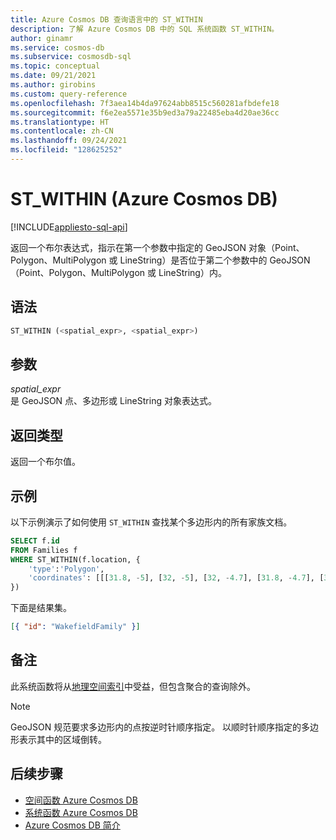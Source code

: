 ```yaml
---
title: Azure Cosmos DB 查询语言中的 ST_WITHIN
description: 了解 Azure Cosmos DB 中的 SQL 系统函数 ST_WITHIN。
author: ginamr
ms.service: cosmos-db
ms.subservice: cosmosdb-sql
ms.topic: conceptual
ms.date: 09/21/2021
ms.author: girobins
ms.custom: query-reference
ms.openlocfilehash: 7f3aea14b4da97624abb8515c560281afbdefe18
ms.sourcegitcommit: f6e2ea5571e35b9ed3a79a22485eba4d20ae36cc
ms.translationtype: HT
ms.contentlocale: zh-CN
ms.lasthandoff: 09/24/2021
ms.locfileid: "128625252"
---
```

# <a name="st_within-azure-cosmos-db"></a>ST_WITHIN (Azure Cosmos DB)
[!INCLUDE[appliesto-sql-api](../includes/appliesto-sql-api.md)]

 返回一个布尔表达式，指示在第一个参数中指定的 GeoJSON 对象（Point、Polygon、MultiPolygon 或 LineString）是否位于第二个参数中的 GeoJSON（Point、Polygon、MultiPolygon 或 LineString）内。  
  
## <a name="syntax"></a>语法
  
```sql
ST_WITHIN (<spatial_expr>, <spatial_expr>)  
```  
  
## <a name="arguments"></a>参数
  
*spatial_expr*  
   是 GeoJSON 点、多边形或 LineString 对象表达式。  
  
## <a name="return-types"></a>返回类型
  
  返回一个布尔值。  
  
## <a name="examples"></a>示例
  
  以下示例演示了如何使用 `ST_WITHIN` 查找某个多边形内的所有家族文档。  
  
```sql
SELECT f.id
FROM Families f
WHERE ST_WITHIN(f.location, {  
    'type':'Polygon',
    'coordinates': [[[31.8, -5], [32, -5], [32, -4.7], [31.8, -4.7], [31.8, -5]]]  
})  
```  
  
 下面是结果集。  
  
```json
[{ "id": "WakefieldFamily" }]  
```  

## <a name="remarks"></a>备注

此系统函数将从[地理空间索引](../index-policy.md#spatial-indexes)中受益，但包含聚合的查询除外。

> [!NOTE]
> GeoJSON 规范要求多边形内的点按逆时针顺序指定。 以顺时针顺序指定的多边形表示其中的区域倒转。


## <a name="next-steps"></a>后续步骤

- [空间函数 Azure Cosmos DB](sql-query-spatial-functions.md)
- [系统函数 Azure Cosmos DB](sql-query-system-functions.md)
- [Azure Cosmos DB 简介](../introduction.md)
